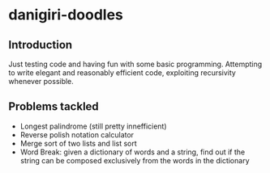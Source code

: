 danigiri-doodles
================

Introduction
------------

Just testing code and having fun with some basic programming.
Attempting to write elegant and reasonably efficient code, exploiting recursivity whenever possible.

Problems tackled
----------------

* Longest palindrome (still pretty innefficient)
* Reverse polish notation calculator
* Merge sort of two lists and list sort
* Word Break: given a dictionary of words and a string, find out if the string can be composed exclusively from the words in the dictionary

